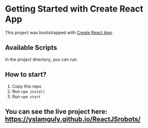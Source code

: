 # Getting Started with Create React App

This project was bootstrapped with [Create React App](https://github.com/facebook/create-react-app).

## Available Scripts

In the project directory, you can run:

## How to start?

1. Copy this repo
2. Run `npm install`
3. Run `npm start`

## You can see the live project here: https://yslamguly.github.io/ReactJSrobots/
